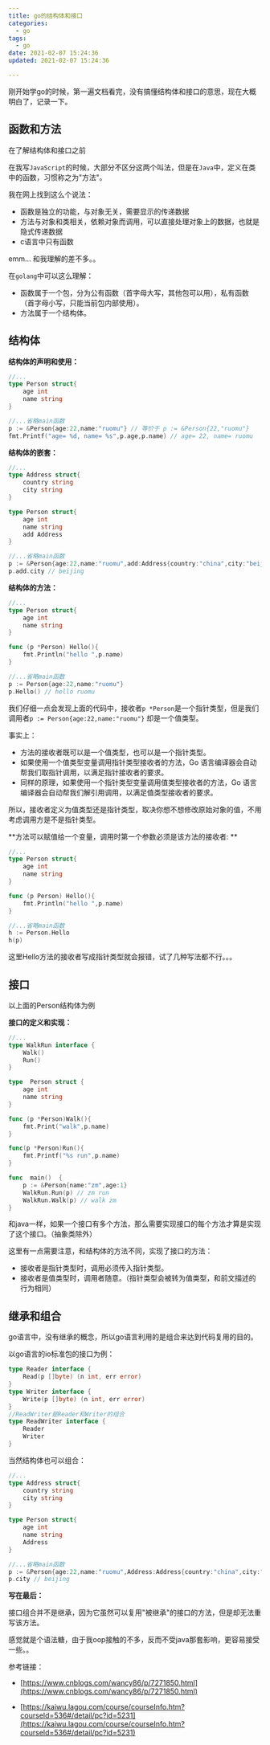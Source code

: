 ```yaml
---
title: go的结构体和接口
categories:
  - go
tags:
  - go
date: 2021-02-07 15:24:36
updated: 2021-02-07 15:24:36

---
```


刚开始学go的时候，第一遍文档看完，没有搞懂结构体和接口的意思，现在大概明白了，记录一下。

## 函数和方法

在了解结构体和接口之前

在我写`JavaScript`的时候，大部分不区分这两个叫法，但是在`Java`中，定义在类中的函数，习惯称之为"方法"。

我在网上找到这么个说法：

- 函数是独立的功能，与对象无关，需要显示的传递数据
- 方法与对象和类相关，依赖对象而调用，可以直接处理对象上的数据，也就是隐式传递数据
- c语言中只有函数

emm...  和我理解的差不多。。

在`golang`中可以这么理解：

- 函数属于一个包，分为公有函数（首字母大写，其他包可以用），私有函数（首字母小写，只能当前包内部使用）。
- 方法属于一个结构体。

## 结构体

**结构体的声明和使用：**

```go
//...
type Person struct{
	age int
	name string
}

//...省略main函数
p := &Person{age:22,name:"ruomu"} // 等价于 p := &Person{22,"ruomu"}
fmt.Printf("age= %d, name= %s",p.age,p.name) // age= 22, name= ruomu
```
<!--more-->
**结构体的嵌套：**

```go
//...
type Address struct{
    country string
    city string
}

type Person struct{
   	age int
	name string
    add Address
}

//...省略main函数
p := &Person{age:22,name:"ruomu",add:Address{country:"china",city:"beijing"}} 
p.add.city // beijing
```

**结构体的方法：**

``` go
//...
type Person struct{
   	age int
	name string
}

func (p *Person) Hello(){
    fmt.Println("hello ",p.name)
}

//...省略main函数
p := Person{age:22,name:"ruomu"}
p.Hello() // hello ruomu
```

我们仔细一点会发现上面的代码中，接收者`p *Person`是一个指针类型，但是我们调用者`p := Person{age:22,name:"ruomu"}` 却是一个值类型。

事实上：

- 方法的接收者既可以是一个值类型，也可以是一个指针类型。
- 如果使用一个值类型变量调用指针类型接收者的方法，Go 语言编译器会自动帮我们取指针调用，以满足指针接收者的要求。
- 同样的原理，如果使用一个指针类型变量调用值类型接收者的方法，Go 语言编译器会自动帮我们解引用调用，以满足值类型接收者的要求。

所以，接收者定义为值类型还是指针类型，取决你想不想修改原始对象的值，不用考虑调用方是不是指针类型。


**方法可以赋值给一个变量，调用时第一个参数必须是该方法的接收者: **

```go
//...
type Person struct{
   	age int
	name string
}

func (p Person) Hello(){
    fmt.Println("hello ",p.name)
}

//...省略main函数
h := Person.Hello
h(p)
```

这里Hello方法的接收者写成指针类型就会报错，试了几种写法都不行。。。

## 接口

以上面的Person结构体为例

**接口的定义和实现：**

```go
//...
type WalkRun interface {
	Walk()
	Run()
}

type  Person struct {
	age int
	name string
}

func (p *Person)Walk(){
	fmt.Print("walk",p.name)
}

func(p *Person)Run(){
	fmt.Printf("%s run",p.name)
}

func  main()  {
	p := &Person{name:"zm",age:1}
	WalkRun.Run(p) // zm run 
    WalkRun.Walk(p) // walk zm
}
```

和java一样，如果一个接口有多个方法，那么需要实现接口的每个方法才算是实现了这个接口。（抽象类除外）

这里有一点需要注意，和结构体的方法不同，实现了接口的方法：

- 接收者是指针类型时，调用必须传入指针类型。
- 接收者是值类型时，调用者随意。（指针类型会被转为值类型，和前文描述的行为相同）

## 继承和组合

go语言中，没有继承的概念，所以go语言利用的是组合来达到代码复用的目的。

以go语言的io标准包的接口为例：

```go
type Reader interface {
    Read(p []byte) (n int, err error)
}
type Writer interface {
    Write(p []byte) (n int, err error)
}
//ReadWriter是Reader和Writer的组合
type ReadWriter interface {
    Reader
    Writer
}
```

当然结构体也可以组合：

```go
//...
type Address struct{
    country string
    city string
}

type Person struct{
   	age int
	name string
    Address
}

//...省略main函数
p := &Person{age:22,name:"ruomu",Address:Address{country:"china",city:"beijing"}}
p.city // beijing
```


**写在最后：**

接口组合并不是继承，因为它虽然可以复用"被继承"的接口的方法，但是却无法重写该方法。

感觉就是个语法糖，由于我oop接触的不多，反而不受java那套影响，更容易接受一些。。



参考链接：

- [https://www.cnblogs.com/wancy86/p/7271850.html](https://www.cnblogs.com/wancy86/p/7271850.html)

- [https://kaiwu.lagou.com/course/courseInfo.htm?courseId=536#/detail/pc?id=5231](https://kaiwu.lagou.com/course/courseInfo.htm?courseId=536#/detail/pc?id=5231)